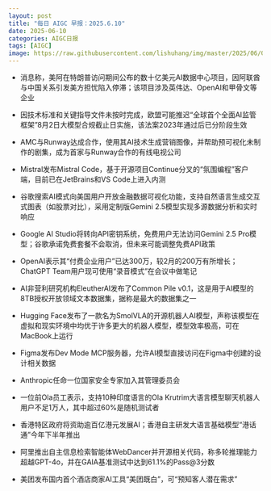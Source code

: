 ```yaml
---
layout: post
title: "每日 AIGC 早报：2025.6.10"
date: 2025-06-10
categories: AIGC日报
tags: [AIGC]
image: https://raw.githubusercontent.com/lishuhang/img/master/2025/06/0610-d.jpg
---
```


- 消息称，美阿在特朗普访问期间公布的数十亿美元AI数据中心项目，因阿联酋与中国关系引发美方担忧陷入停滞；该项目涉及英伟达、OpenAI和甲骨文等企业

- 因技术标准和关键指导文件未按时完成，欧盟可能推迟“全球首个全面AI监管框架”8月2日大模型合规截止日实施，该法案2023年通过后已分阶段生效

- AMC与Runway达成合作，使用其AI技术生成营销图像，并帮助预可视化未制作的剧集，成为首家与Runway合作的有线电视公司

- Mistral发布Mistral Code，基于开源项目Continue分叉的“氛围编程”客户端，目前已在JetBrains和VS Code上进入内测

- 谷歌搜索AI模式向美国用户开放金融数据可视化功能，支持自然语言生成交互式图表（如股票对比），采用定制版Gemini 2.5模型实现多源数据分析和实时响应

- Google AI Studio将转向API密钥系统，免费用户无法访问Gemini 2.5 Pro模型；谷歌承诺免费套餐不会取消，但未来可能调整免费API政策

- OpenAI表示其“付费企业用户”已达300万，较2月的200万有所增长；ChatGPT Team用户现可使用“录音模式”在会议中做笔记

- AI非营利研究机构EleutherAI发布了Common Pile v0.1，这是用于AI模型的8TB授权开放领域文本数据集，据称是最大的数据集之一

- Hugging Face发布了一款名为SmolVLA的开源机器人AI模型，声称该模型在虚拟和现实环境中均优于许多更大的机器人模型，模型效率极高，可在MacBook上运行

- Figma发布Dev Mode MCP服务器，允许AI模型直接访问在Figma中创建的设计相关数据

- Anthropic任命一位国家安全专家加入其管理委员会

- 一位前Ola员工表示，支持10种印度语言的Ola Krutrim大语言模型聊天机器人用户不足1万人，其中超过60%是随机测试者

- 香港特区政府将资助逾百亿港元发展AI；香港自主研发大语言基础模型“港话通”今年下半年推出

- 阿里推出自主信息检索智能体WebDancer并开源相关代码，称多轮推理能力超越GPT-4o，并在GAIA基准测试中达到61.1%的Pass@3分数

- 美团发布国内首个酒店商家AI工具“美团既白”，可“预知客人潜在需求”